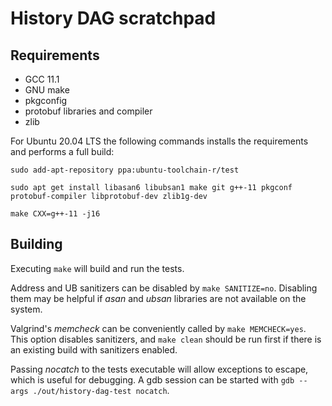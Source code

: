 # History DAG scratchpad

Requirements
------------

* GCC 11.1
* GNU make
* pkgconfig
* protobuf libraries and compiler
* zlib

For Ubuntu 20.04 LTS the following commands installs the requirements and performs a full build:

`sudo add-apt-repository ppa:ubuntu-toolchain-r/test`

`sudo apt get install libasan6 libubsan1 make git g++-11 pkgconf protobuf-compiler libprotobuf-dev zlib1g-dev`

`make CXX=g++-11 -j16`

Building
--------

Executing `make` will build and run the tests.

Address and UB sanitizers can be disabled by `make SANITIZE=no`. Disabling them may be helpful if *asan* and *ubsan* libraries are not available on the system.

Valgrind's *memcheck* can be conveniently called by `make MEMCHECK=yes`. This option disables sanitizers, and `make clean` should be run first if there is an existing build with sanitizers enabled.

Passing *nocatch* to the tests executable will allow exceptions to escape, which is useful for debugging. A gdb session can be started with `gdb --args ./out/history-dag-test nocatch`.
